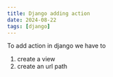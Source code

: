 ```yaml
---
title: Django adding action
date: 2024-08-22
tags: [django]
---
```


To add action in django we have to

1. create a view
2. create an url path

